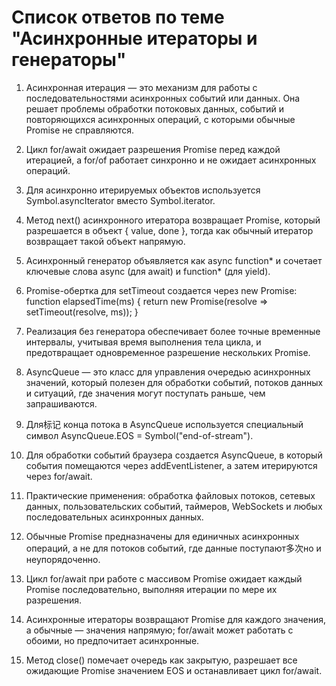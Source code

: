 # Список ответов по теме "Асинхронные итераторы и генераторы"

1. Асинхронная итерация — это механизм для работы с последовательностями асинхронных событий или данных. Она решает проблемы обработки потоковых данных, событий и повторяющихся асинхронных операций, с которыми обычные Promise не справляются.

2. Цикл for/await ожидает разрешения Promise перед каждой итерацией, а for/of работает синхронно и не ожидает асинхронных операций.

3. Для асинхронно итерируемых объектов используется Symbol.asyncIterator вместо Symbol.iterator.

4. Метод next() асинхронного итератора возвращает Promise, который разрешается в объект { value, done }, тогда как обычный итератор возвращает такой объект напрямую.

5. Асинхронный генератор объявляется как async function* и сочетает ключевые слова async (для await) и function* (для yield).

6. Promise-обертка для setTimeout создается через new Promise:
   function elapsedTime(ms) { return new Promise(resolve => setTimeout(resolve, ms)); }

7. Реализация без генератора обеспечивает более точные временные интервалы, учитывая время выполнения тела цикла, и предотвращает одновременное разрешение нескольких Promise.

8. AsyncQueue — это класс для управления очередью асинхронных значений, который полезен для обработки событий, потоков данных и ситуаций, где значения могут поступать раньше, чем запрашиваются.

9. Для标记 конца потока в AsyncQueue используется специальный символ AsyncQueue.EOS = Symbol("end-of-stream").

10. Для обработки событий браузера создается AsyncQueue, в который события помещаются через addEventListener, а затем итерируются через for/await.

11. Практические применения: обработка файловых потоков, сетевых данных, пользовательских событий, таймеров, WebSockets и любых последовательных асинхронных данных.

12. Обычные Promise предназначены для единичных асинхронных операций, а не для потоков событий, где данные поступают多次но и неупорядоченно.

13. Цикл for/await при работе с массивом Promise ожидает каждый Promise последовательно, выполняя итерации по мере их разрешения.

14. Асинхронные итераторы возвращают Promise для каждого значения, а обычные — значения напрямую; for/await может работать с обоими, но предпочитает асинхронные.

15. Метод close() помечает очередь как закрытую, разрешает все ожидающие Promise значением EOS и останавливает цикл for/await.
